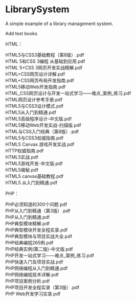 # LibrarySystem
A simple example of a library management system.

Add test books   

HTML：

HTML5与CSS3基础教程（第8版）.pdf    
HTML 5和CSS 3编程 从基础到应用.pdf    
HTML 5+CSS 3网页开发实战精解.pdf    
HTML+CSS网页设计详解.pdf    
HTML+CSS网页布局开发指南.pdf    
HTML5移动Web开发指南.pdf    
HTML_CSS网页设计与开发一站式学习——难点_案例_练习.pdf    
HTML网页设计参考手册.pdf    
HTML5与CSS3设计模式.pdf    
HTML5从入门到精通.pdf    
HTML5高级程序设计-中文版.pdf    
HTML5移动Web开发实战-扫描版.pdf    
HTML与CSS入门经典（第8版）.pdf    
HTML5与CSS3权威指南.pdf    
HTML5 Canvas 游戏开发实战.pdf    
HTTP权威指南.pdf    
HTML5实战.pdf    
HTML5游戏开发-中文版.pdf    
HTML5揭秘.pdf    
HTML5 canvas基础教程.pdf    
HTML5 从入门到精通.pdf

PHP：

PHP必须知道的300个问题.pdf  
PHP从入门到精通（第3版）.pdf  
PHP从入门到精通.pdf  
PHP典型模块精解.pdf  
PHP典型模块开发全程实录.pdf  
PHP典型模块与项目实战大全.pdf  
PHP经典编程265例.pdf  
PHP经典实例(第二版)-中文版.pdf  
PHP开发一站式学习——难点_案例_练习.pdf  
PHP快速入门及项目实战.pdf  
PHP网络编程从入门到精通.pdf  
PHP网络编程技术详解.pdf  
PHP项目案例分析.pdf  
PHP项目开发全程实录（第3版）.pdf  
PHP Web开发学习实录.pdf 
